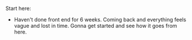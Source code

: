 Start here:
- Haven't done front end for 6 weeks. Coming back and everything feels vague and lost in time. Gonna get started and see how it goes from here.
